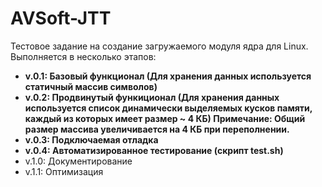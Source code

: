 # AVSoft-JTT
Тестовое задание на создание загружаемого модуля ядра для Linux.
Выполняется в несколько этапов:
  - **v.0.1: Базовый функционал (Для хранения данных используется статичный массив символов)**
  - **v.0.2: Продвинутый функиционал (Для хранения данных используется список динамически выделяемых кусков памяти, каждый из которых имеет размер ~ 4 КБ)
  Примечание: Общий размер массива увеличивается на 4 КБ при переполнении.**
  - **v.0.3: Подключаемая отладка**
  - **v.0.4: Автоматизированное тестирование (скрипт test.sh)**
  - v.1.0:  Документирование
  - v.1.1: Оптимизация
